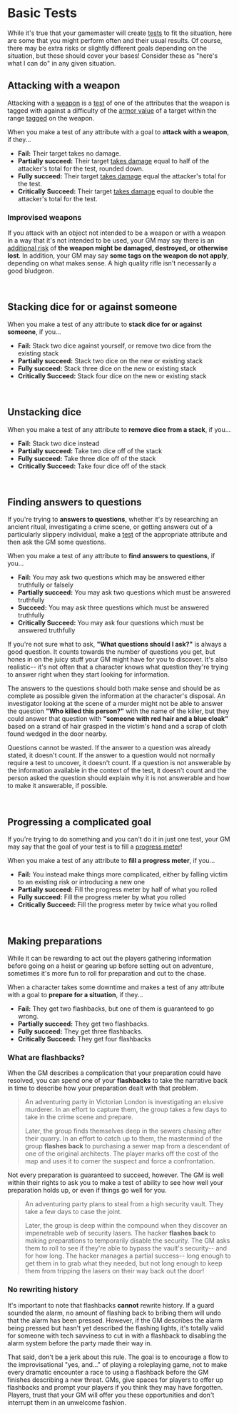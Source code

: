 # Basic Tests

While it's true that your gamemaster will create [tests](tests.md) to fit the situation, here are some that you might perform often and their usual results. Of course, there may be extra risks or slightly different goals depending on the situation, but these should cover your bases! Consider these as "here's what I can do" in any given situation.

## Attacking with a weapon

Attacking with a [weapon](../character/equipment.md) is a [test](tests.md) of one of the attributes that the weapon is tagged with against a difficulty of the [armor value](../character/equipment.md) of a target within the range [tagged](../character/equipment.md) on the weapon.

When you make a test of any attribute with a goal to **attack with a weapon**, if they...

*   **Fail:** Their target takes no damage.
*   **Partially succeed:** Their target [takes damage](../character/health.md) equal to half of the attacker's total for the test, rounded down.
*   **Fully succeed:** Their target [takes damage](../character/health.md) equal the attacker's total for the test.
*   **Critically Succeed:**  Their target [takes damage](../character/health.md) equal to double the attacker's total for the test.

### Improvised weapons

If you attack with an object not intended to be a weapon or with a weapon in a way that it's not intended to be used, your GM may say there is an [additional risk](tests.md#risk-guidelines) of **the weapon might be damaged, destroyed, or otherwise lost**. In addition, your GM may say **some tags on the weapon do not apply**, depending on what makes sense. A high quality rifle isn't necessarily a good bludgeon.

<br/>


## Stacking dice for or against someone

When you make a test of any attribute to **stack dice for or against someone**, if you...

*   **Fail:** Stack two dice against yourself, or remove two dice from the existing stack
*   **Partially succeed:** Stack two dice on the new or existing stack
*   **Fully succeed:** Stack three dice on the new or existing stack
*   **Critically Succeed:**  Stack four dice on the new or existing stack

<br/>

## Unstacking dice

When you make a test of any attribute to **remove dice from a stack**, if you...

*   **Fail:** Stack two dice instead
*   **Partially succeed:** Take two dice off of the stack
*   **Fully succeed:** Take three dice off of the stack
*   **Critically Succeed:**  Take four dice off of the stack

<br/>

## Finding answers to questions

If you're trying to **answers to questions**, whether it's by researching an ancient ritual, investigating a crime scene, or getting answers out of a particularly slippery individual, make a [test](../gameplay/tests.md) of the appropriate attribute and then ask the GM some questions.

When you make a test of any attribute to **find answers to questions**, if you...

*   **Fail:** You may ask two questions which may be answered either truthfully or falsely
*   **Partially succeed:** You may ask two questions which must be answered truthfully
*   **Succeed:** You may ask three questions which must be answered truthfully
*   **Critically Succeed:** You may ask four questions which must be answered truthfully

If you're not sure what to ask, **"What questions should I ask?"** is always a good question. It counts towards the number of questions you get, but hones in on the juicy stuff your GM might have for you to discover. It's also realistic-- it's not often that a character knows what question they're trying to answer right when they start looking for information.

The answers to the questions should both make sense and should be as complete as possible given the information at the character's disposal. An investigator looking at the scene of a murder might not be able to answer the question **"Who killed this person?"** with the name of the killer, but they could answer that question with **"someone with red hair and a blue cloak"** based on a strand of hair grasped in the victim's hand and a scrap of cloth found wedged in the door nearby.

Questions cannot be wasted. If the answer to a question was already stated, it doesn't count. If the answer to a question would not normally require a test to uncover, it doesn't count. If a question is not answerable by the information available in the context of the test, it doesn't count and the person asked the question should explain why it is not answerable and how to make it answerable, if possible.

<br/>

## Progressing a complicated goal

If you're trying to do something and you can't do it in just one test, your GM may say that the goal of your test is to fill a [progress meter](../running_the_game/creating_tests.md#progress-meters)!

When you make a test of any attribute to **fill a progress meter**, if you...

*   **Fail:** You instead make things more complicated, either by falling victim to an existing risk or introducing a new one
*   **Partially succeed:** Fill the progress meter by half of what you rolled
*   **Fully succeed:** Fill the progress meter by what you rolled
*   **Critically Succeed:** Fill the progress meter by twice what you rolled

<br/>

## Making preparations

While it can be rewarding to act out the players gathering information before going on a heist or gearing up before setting out on adventure, sometimes it's more fun to roll for preparation and cut to the chase. 

When a character takes some downtime and makes a test of any attribute with a goal to **prepare for a situation**, if they...

*   **Fail:** They get two flashbacks, but one of them is guaranteed to go wrong.
*   **Partially succeed:** They get two flashbacks.
*   **Fully succeed:** They get three flashbacks.
*   **Critically Succeed:** They get four flashbacks

### What are flashbacks?

When the GM describes a complication that your preparation could have resolved, you can spend one of your **flashbacks** to take the narrative back in time to describe how your preparation dealt with that problem.

>   An adventuring party in Victorian London is investigating an elusive murderer. In an effort to capture them, the group takes a few days to take in the crime scene and prepare.
>
>   Later, the group finds themselves deep in the sewers chasing after their quarry. In an effort to catch up to them, the mastermind of the group **flashes back** to purchasing a sewer map from a descendant of one of the original architects. The player marks off the cost of the map and uses it to corner the suspect and force a confrontation.

Not every preparation is guaranteed to succeed, however. The GM is well within their rights to ask you to make a test of ability to see how well your preparation holds up, or even if things go well for you.

>   An adventuring party plans to steal from a high security vault. They take a few days to case the joint.
>
>   Later, the group is deep within the compound when they discover an impenetrable web of security lasers. The hacker **flashes back** to making preparations to temporarily disable the security. The GM asks them to roll to see if they're able to bypass the vault's security-- and for how long. The hacker manages a partial success-- long enough to get them in to grab what they needed, but not long enough to keep them from tripping the lasers on their way back out the door!

### No rewriting history

It's important to note that flashbacks **cannot** rewrite history. If a guard sounded the alarm, no amount of flashing back to bribing them will undo that the alarm has been pressed. However, if the GM describes the alarm being pressed but hasn't yet described the flashing lights, it's totally valid for someone with tech savviness to cut in with a flashback to disabling the alarm system before the party made their way in.

That said, don't be a jerk about this rule. The goal is to encourage a flow to the improvisational "yes, and..." of playing a roleplaying game, not to make every dramatic encounter a race to using a flashback before the GM finishes describing a new threat. GMs, give spaces for players to offer up flashbacks and prompt your players if you think they may have forgotten. Players, trust that your GM will offer you these opportunities and don't interrupt them in an unwelcome fashion.
